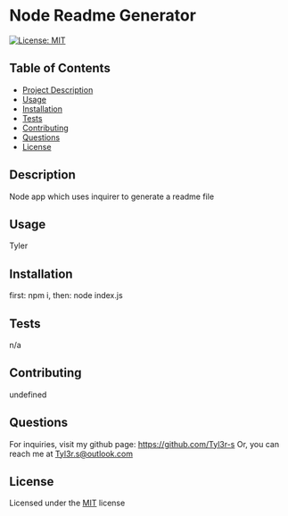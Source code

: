 
# Node Readme Generator

[![License: MIT](https://img.shields.io/badge/License-MIT-yellow.svg)](https://opensource.org/license/MIT)

## Table of Contents
  - [Project Description](#Description)
  - [Usage](#Usage)
  - [Installation](#Installation)
  - [Tests](#Tests)
  - [Contributing](#Contributing)
  - [Questions](#Questions)
  - [License](#License)

## Description
Node app which uses inquirer to generate a readme file

## Usage
Tyler

## Installation
first: npm i, then: node index.js

## Tests
n/a

## Contributing
undefined

## Questions
For inquiries, visit my github page: https://github.com/Tyl3r-s 
Or, you can reach me at Tyl3r.s@outlook.com 

## License
Licensed under the [MIT](https://choosealicense.com/licenses/mit/) license